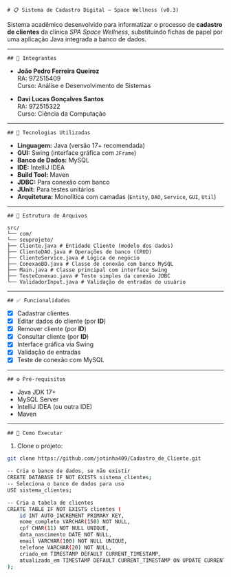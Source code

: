 ```# 📋 Sistema de Cadastro Digital – Space Wellness (v0.3)```

Sistema acadêmico desenvolvido para informatizar o processo de **cadastro de clientes** da clínica *SPA Space Wellness*, substituindo fichas de papel por uma aplicação Java integrada a banco de dados.

---

```## 👥 Integrantes```

- **João Pedro Ferreira Queiroz**  
  RA: 972515409  
  Curso: Análise e Desenvolvimento de Sistemas

- **Davi Lucas Gonçalves Santos**  
  RA: 972515322  
  Curso: Ciência da Computação

---

```## 🚀 Tecnologias Utilizadas```

- **Linguagem:** Java (versão 17+ recomendada)
- **GUI:** Swing (interface gráfica com `JFrame`)
- **Banco de Dados:** MySQL
- **IDE:** IntelliJ IDEA
- **Build Tool:** Maven
- **JDBC:** Para conexão com banco
- **JUnit:** Para testes unitários
- **Arquitetura:** Monolítica com camadas (`Entity`, `DAO`, `Service`, `GUI`, `Util`)

---

```## 📂 Estrutura de Arquivos```

```
src/
└── com/
└── seuprojeto/
├── Cliente.java # Entidade Cliente (modelo dos dados)
├── ClienteDAO.java # Operações de banco (CRUD)
├── ClienteService.java # Lógica de negócio
├── ConexaoBD.java # Classe de conexão com banco MySQL
├── Main.java # Classe principal com interface Swing
├── TesteConexao.java # Teste simples da conexão JDBC
└── ValidadorInput.java # Validação de entradas do usuário
```

---

```## ✅ Funcionalidades```

- [x] Cadastrar clientes
- [x] Editar dados do cliente (por **ID**)
- [x] Remover cliente (por **ID**)
- [x] Consultar cliente (por **ID**)
- [x] Interface gráfica via Swing
- [x] Validação de entradas
- [x] Teste de conexão com MySQL

---

```## ⚙️ Pré-requisitos```

- Java JDK 17+
- MySQL Server
- IntelliJ IDEA (ou outra IDE)
- Maven

---

```## 🧪 Como Executar```

1. Clone o projeto:
```bash
git clone https://github.com/jotinha409/Cadastro_de_Cliente.git

-- Cria o banco de dados, se não existir
CREATE DATABASE IF NOT EXISTS sistema_clientes;
-- Seleciona o banco de dados para uso
USE sistema_clientes;

-- Cria a tabela de clientes
CREATE TABLE IF NOT EXISTS clientes (
    id INT AUTO_INCREMENT PRIMARY KEY,
    nome_completo VARCHAR(150) NOT NULL,
    cpf CHAR(11) NOT NULL UNIQUE,
    data_nascimento DATE NOT NULL,
    email VARCHAR(100) NOT NULL UNIQUE,
    telefone VARCHAR(20) NOT NULL,
    criado_em TIMESTAMP DEFAULT CURRENT_TIMESTAMP,
    atualizado_em TIMESTAMP DEFAULT CURRENT_TIMESTAMP ON UPDATE CURRENT_TIMESTAMP
);

